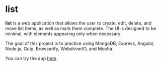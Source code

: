# list

**list** is a web application that allows the user to create, edit, delete, and move list items, as well as mark them complete. The UI is designed to be minimal, with elements appearing only when necessary.

The goal of this project is to practice using MongoDB, Express, Angular, Node.js, Gulp, Browserify, WebdriverIO, and Mocha.

You can try the app [here](https://peaceful-earth-39305.herokuapp.com/).
